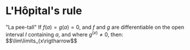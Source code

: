 # L'Hôpital's rule
"La pee-tall"
If $f(a)=g(a)=0$, and $f$ and $g$ are differentiable on the open interval $I$ containing $a$, and where $g^(x)\neq 0$, then:
$$\lim\limits_{x\rigtharrow$$